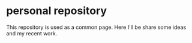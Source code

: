 # personal repository

This repository is used as a common page. 
Here I'll be share some ideas and my recent work.
